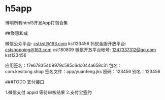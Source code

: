 # h5app
博明所有html5开发App打包合集

##聚惠和成

微信公众平台:
cstkst@163.com          kst123456
蚂蚁金服开放平台:
cstshopping@163.com      cst180809
微信开放平台帐号:
1247337312@qq.com   kst123456

应用签名：f7e67835409979c585c6dc044a658c31
包名：com.kesitong.shop
签名文件：app/yuanfeng.jks
密码：123456
别名：123456

###TODO
支付接口

1.微信支付
appid 等待审核结果
2.支付宝签约